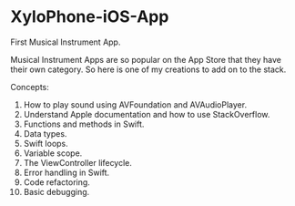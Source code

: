 # XyloPhone-iOS-App

First Musical Instrument App. 

Musical Instrument Apps are so popular on the App Store that they have their own category. So here is one of my creations to add on to the stack.

Concepts: 
  1. How to play sound using AVFoundation and AVAudioPlayer.
  2. Understand Apple documentation and how to use StackOverflow.
  3. Functions and methods in Swift.
  4. Data types.
  5. Swift loops.
  6. Variable scope.
  7. The ViewController lifecycle.
  8. Error handling in Swift.
  9. Code refactoring.
 10. Basic debugging.

